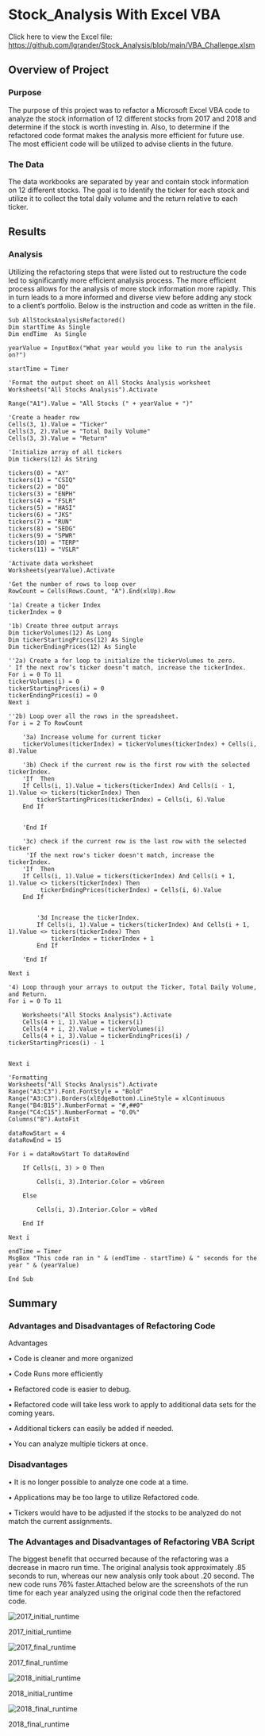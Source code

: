 # Stock_Analysis With Excel VBA

Click here to view the Excel file: https://github.com/lgrander/Stock_Analysis/blob/main/VBA_Challenge.xlsm
## Overview of Project
### Purpose
The purpose of this project was to refactor a Microsoft Excel VBA code to analyze the stock information of 12 different stocks from 2017 and 2018 and determine if the stock is worth investing in. Also, to determine if the refactored code format makes the analysis more efficient for future use. The most efficient code will be utilized to advise clients in the future.
### The Data
The data workbooks are separated by year and contain stock information on 12 different stocks. The goal is to Identify the ticker for each stock and utilize it to collect the total daily volume and the return relative to each ticker.
## Results
### Analysis
Utilizing the refactoring steps that were listed out to restructure the code led to significantly more efficient analysis process. The more efficient process allows for the analysis of more stock information more rapidly. This in turn leads to a more informed and diverse view before adding any stock to a client’s portfolio. Below is the instruction and code as written in the file.
  
    Sub AllStocksAnalysisRefactored()
    Dim startTime As Single
    Dim endTime  As Single

    yearValue = InputBox("What year would you like to run the analysis on?")

    startTime = Timer
    
    'Format the output sheet on All Stocks Analysis worksheet
    Worksheets("All Stocks Analysis").Activate
    
    Range("A1").Value = "All Stocks (" + yearValue + ")"
    
    'Create a header row
    Cells(3, 1).Value = "Ticker"
    Cells(3, 2).Value = "Total Daily Volume"
    Cells(3, 3).Value = "Return"

    'Initialize array of all tickers
    Dim tickers(12) As String
    
    tickers(0) = "AY"
    tickers(1) = "CSIQ"
    tickers(2) = "DQ"
    tickers(3) = "ENPH"
    tickers(4) = "FSLR"
    tickers(5) = "HASI"
    tickers(6) = "JKS"
    tickers(7) = "RUN"
    tickers(8) = "SEDG"
    tickers(9) = "SPWR"
    tickers(10) = "TERP"
    tickers(11) = "VSLR"
    
    'Activate data worksheet
    Worksheets(yearValue).Activate
    
    'Get the number of rows to loop over
    RowCount = Cells(Rows.Count, "A").End(xlUp).Row
    
    '1a) Create a ticker Index
    tickerIndex = 0

    '1b) Create three output arrays
    Dim tickerVolumes(12) As Long
    Dim tickerStartingPrices(12) As Single
    Dim tickerEndingPrices(12) As Single
    
    ''2a) Create a for loop to initialize the tickerVolumes to zero.
    ' If the next row’s ticker doesn’t match, increase the tickerIndex.
    For i = 0 To 11
    tickerVolumes(i) = 0
    tickerStartingPrices(i) = 0
    tickerEndingPrices(i) = 0
    Next i
        
    ''2b) Loop over all the rows in the spreadsheet.
    For i = 2 To RowCount
    
        '3a) Increase volume for current ticker
        tickerVolumes(tickerIndex) = tickerVolumes(tickerIndex) + Cells(i, 8).Value
        
        '3b) Check if the current row is the first row with the selected tickerIndex.
        'If  Then
        If Cells(i, 1).Value = tickers(tickerIndex) And Cells(i - 1, 1).Value <> tickers(tickerIndex) Then
            tickerStartingPrices(tickerIndex) = Cells(i, 6).Value
        End If
            
            
        'End If
        
        '3c) check if the current row is the last row with the selected ticker
         'If the next row's ticker doesn't match, increase the tickerIndex.
        'If  Then
        If Cells(i, 1).Value = tickers(tickerIndex) And Cells(i + 1, 1).Value <> tickers(tickerIndex) Then
             tickerEndingPrices(tickerIndex) = Cells(i, 6).Value
        End If
            

            '3d Increase the tickerIndex.
            If Cells(i, 1).Value = tickers(tickerIndex) And Cells(i + 1, 1).Value <> tickers(tickerIndex) Then
                tickerIndex = tickerIndex + 1
            End If
            
        'End If
    
    Next i
    
    '4) Loop through your arrays to output the Ticker, Total Daily Volume, and Return.
    For i = 0 To 11
        
        Worksheets("All Stocks Analysis").Activate
        Cells(4 + i, 1).Value = tickers(i)
        Cells(4 + i, 2).Value = tickerVolumes(i)
        Cells(4 + i, 3).Value = tickerEndingPrices(i) / tickerStartingPrices(i) - 1
        
        
    Next i
    
    'Formatting
    Worksheets("All Stocks Analysis").Activate
    Range("A3:C3").Font.FontStyle = "Bold"
    Range("A3:C3").Borders(xlEdgeBottom).LineStyle = xlContinuous
    Range("B4:B15").NumberFormat = "#,##0"
    Range("C4:C15").NumberFormat = "0.0%"
    Columns("B").AutoFit

    dataRowStart = 4
    dataRowEnd = 15

    For i = dataRowStart To dataRowEnd
        
        If Cells(i, 3) > 0 Then
            
            Cells(i, 3).Interior.Color = vbGreen
            
        Else
        
            Cells(i, 3).Interior.Color = vbRed
            
        End If
        
    Next i
 
    endTime = Timer
    MsgBox "This code ran in " & (endTime - startTime) & " seconds for the year " & (yearValue)

    End Sub
  


## Summary


### Advantages and Disadvantages of Refactoring Code
Advantages

•	Code is cleaner and more organized

•	Code Runs more efficiently

•	Refactored code is easier to debug.

•	Refactored code will take less work to apply to additional data sets for the coming years.

•	Additional tickers can easily be added if needed.

•	You can analyze multiple tickers at once.


### Disadvantages
•	It is no longer possible to analyze one code at a time.

•	Applications may be too large to utilize Refactored code.

•	Tickers would have to be adjusted if the stocks to be analyzed do not match the current assignments.

### The Advantages and Disadvantages of Refactoring VBA Script
The biggest benefit that occurred because of the refactoring was a decrease in macro run time. The original analysis took approximately .85 seconds to run, whereas our new analysis only took about .20 second. The new code runs 76% faster.Attached below are the screenshots of the run time for each year analyzed using the original code then the refactored code.

![2017_initial_runtime](https://github.com/lgrander/Stock_Analysis/blob/main/2017_initial_runtime.png)

2017_initial_runtime



![2017_final_runtime](https://github.com/lgrander/Stock_Analysis/blob/main/2017_final_runtime.png)

2017_final_runtime



![2018_initial_runtime](https://github.com/lgrander/Stock_Analysis/blob/main/2018_initial_runtime.png)

2018_initial_runtime



![2018_final_runtime](https://github.com/lgrander/Stock_Analysis/blob/main/2018_final_runtime.png)

2018_final_runtime
